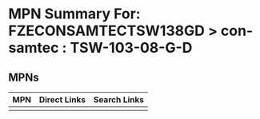 



# MPN Summary For: FZECONSAMTECTSW138GD > con-samtec : TSW-103-08-G-D

## MPNs
  

|MPN|Direct Links|Search Links|
| :--- | :--- | :--- |
||||
